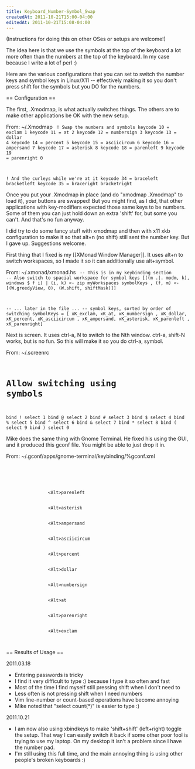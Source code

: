 ```yaml
---
title: Keyboard_Number-Symbol_Swap
createdAt: 2011-10-21T15:00-04:00
editedAt: 2011-10-21T15:08-04:00
---
```


(Instructions for doing this on other OSes or setups are welcome!)

The idea here is that we use the symbols at the top of the keyboard a lot more often than the numbers at the top of the keyboard. In my case because I write a lot of perl :)

Here are the various configurations that you can set to switch the number keys and symbol keys in Linux/X11 -- effectively making it so you don't press shift for the symbols but you DO for the numbers.

== Configuration ==

The first, .Xmodmap, is what actually switches things. The others are to make other applications be OK with the new setup.

From: ~/.Xmodmap
<code>
! Swap the numbers and symbols
keycode  10 = exclam 1
keycode  11 = at 2
keycode  12 = numbersign 3
keycode  13 = dollar 4
keycode  14 = percent 5
keycode  15 = asciicircum 6
keycode  16 = ampersand 7
keycode  17 = asterisk 8
keycode  18 = parenleft 9
keycode  19 = parenright 0

! And the curleys while we're at it
keycode  34 = braceleft bracketleft
keycode  35 = braceright bracketright
</code>

Once you put your .Xmodmap in place (and do "xmodmap .Xmodmap" to load it), your buttons are swapped! But you might find, as I did, that other applications with key-modifiers expected those same keys to be numbers. Some of them you can just hold down an extra 'shift' for, but some you can't. And that's no fun anyway.

I did try to do some fancy stuff with xmodmap and then with x11 xkb configuration to make it so that alt+n (no shift) still sent the number key. But I gave up. Suggestions welcome.

First thing that I fixed is my [[XMonad Window Manager]]. It uses alt+n to switch workspaces, so I made it so it can additionally use alt+symbol.

From: ~/.xmonad/xmonad.hs
<code>
-- This is in my keybinding section
-- Also switch to spacial workspace for symbol keys
[((m .|. modm, k), windows $ f i)
    | (i, k) <- zip myWorkspaces symbolKeys
    , (f, m) <- [(W.greedyView, 0), (W.shift, shiftMask)]]

-- ... later in the file ...
-- symbol keys, sorted by order of switching
symbolKeys = [ xK_exclam, xK_at, xK_numbersign
             , xK_dollar, xK_percent, xK_asciicircum
             , xK_ampersand,  xK_asterisk,  xK_parenleft
             , xK_parenright]
</code>

Next is screen. It uses ctrl-a, N to switch to the Nth window. ctrl-a, shift-N works, but is no fun. So this will make it so you do ctrl-a, symbol.

From: ~/.screenrc
<code>
# Allow switching using symbols
bind !  select 1
bind @  select 2
bind \# select 3
bind $  select 4
bind %  select 5
bind \^ select 6
bind &  select 7
bind *  select 8
bind (  select 9
bind )  select 0
</code>

Mike does the same thing with Gnome Terminal. He fixed his using the GUI, and it produced this gconf file. You might be able to just drop it in.

From: ~/.gconf/apps/gnome-terminal/keybinding/%gconf.xml
<code>
<?xml version="1.0"?>
<gconf>
        <entry name="switch_to_tab_9" mtime="1300280884" type="string">
                <stringvalue>&lt;Alt&gt;parenleft</stringvalue>
        </entry>
        <entry name="switch_to_tab_8" mtime="1300280880" type="string">
                <stringvalue>&lt;Alt&gt;asterisk</stringvalue>
        </entry>
        <entry name="switch_to_tab_7" mtime="1300280878" type="string">
                <stringvalue>&lt;Alt&gt;ampersand</stringvalue>
        </entry>
        <entry name="switch_to_tab_6" mtime="1300280876" type="string">
                <stringvalue>&lt;Alt&gt;asciicircum</stringvalue>
        </entry>
        <entry name="switch_to_tab_5" mtime="1300280873" type="string">
                <stringvalue>&lt;Alt&gt;percent</stringvalue>
        </entry>
        <entry name="switch_to_tab_4" mtime="1300280871" type="string">
                <stringvalue>&lt;Alt&gt;dollar</stringvalue>
        </entry>
        <entry name="switch_to_tab_3" mtime="1300280867" type="string">
                <stringvalue>&lt;Alt&gt;numbersign</stringvalue>
        </entry>
        <entry name="switch_to_tab_2" mtime="1300280865" type="string">
                <stringvalue>&lt;Alt&gt;at</stringvalue>
        </entry>
        <entry name="switch_to_tab_10" mtime="1300280859" type="string">
                <stringvalue>&lt;Alt&gt;parenright</stringvalue>
        </entry>
        <entry name="switch_to_tab_1" mtime="1300280849" type="string">
                <stringvalue>&lt;Alt&gt;exclam</stringvalue>
        </entry>
</gconf>
</code>

== Results of Usage ==

2011.03.18
* Entering passwords is tricky
* I find it very difficult to type :) because I type it so often and fast
* Most of the time I find myself still pressing shift when I don't need to
* Less often is not pressing shift when I need numbers
* Vim line-number or count-based operations have become annoying
* Mike noted that "select count(*)" is easier to type :)

2011.10.21
* I am now also using xbindkeys to make 'shift+shift' (left+right) toggle the setup. That way I can easily switch it back if some other poor fool is trying to use my laptop. On my desktop it isn't a problem since I have the number pad.
* I'm still using this full time, and the main annoying thing is using other people's broken keyboards :)


